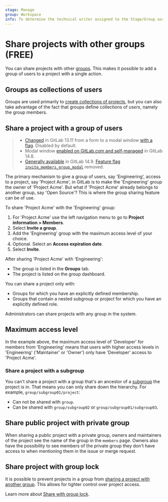 ```yaml
---
stage: Manage
group: Workspace
info: To determine the technical writer assigned to the Stage/Group associated with this page, see https://about.gitlab.com/handbook/engineering/ux/technical-writing/#assignments
---
```


# Share projects with other groups **(FREE)**

You can share projects with other [groups](../../group/index.md). This makes it
possible to add a group of users to a project with a single action.

## Groups as collections of users

Groups are used primarily to [create collections of projects](../../group/index.md), but you can also
take advantage of the fact that groups define collections of _users_, namely the group
members.

## Share a project with a group of users

> - [Changed](https://gitlab.com/gitlab-org/gitlab/-/issues/247208) in GitLab 13.11 from a form to a modal
    window [with a flag](../../feature_flags.md). Disabled by default.
> - Modal window [enabled on GitLab.com and self-managed](https://gitlab.com/gitlab-org/gitlab/-/issues/247208)
    in GitLab 14.8.
> - [Generally available](https://gitlab.com/gitlab-org/gitlab/-/issues/352526) in GitLab 14.9.
    [Feature flag `invite_members_group_modal`](https://gitlab.com/gitlab-org/gitlab/-/issues/352526) removed.

The primary mechanism to give a group of users, say 'Engineering', access to a project,
say 'Project Acme', in GitLab is to make the 'Engineering' group the owner of 'Project
Acme'. But what if 'Project Acme' already belongs to another group, say 'Open Source'?
This is where the group sharing feature can be of use.

To share 'Project Acme' with the 'Engineering' group:

1. For 'Project Acme' use the left navigation menu to go to **Project information > Members**.
1. Select **Invite a group**.
1. Add the 'Engineering' group with the maximum access level of your choice.
1. Optional. Select an **Access expiration date**.
1. Select **Invite**.

After sharing 'Project Acme' with 'Engineering':

- The group is listed in the **Groups** tab.
- The project is listed on the group dashboard.

You can share a project only with:

- Groups for which you have an explicitly defined membership.
- Groups that contain a nested subgroup or project for which you have an explicitly defined role.

Administrators can share projects with any group in the system.

## Maximum access level

In the example above, the maximum access level of 'Developer' for members from 'Engineering' means that users with higher access levels in 'Engineering' ('Maintainer' or 'Owner') only have 'Developer' access to 'Project Acme'.

### Share a project with a subgroup

You can't share a project with a group that's an ancestor of a [subgroup](../../group/subgroups/index.md) the project is
in. That means you can only share down the hierarchy. For example, `group/subgroup01/project`:

- Can not be shared with `group`.
- Can be shared with `group/subgroup02` or  `group/subgroup01/subgroup03`.

## Share public project with private group

When sharing a public project with a private group, owners and maintainers of the project see the name of the group in the `members` page. Owners also have the possibility to see members of the private group they don't have access to when mentioning them in the issue or merge request.

## Share project with group lock

It is possible to prevent projects in a group from [sharing
a project with another group](../members/share_project_with_groups.md).
This allows for tighter control over project access.

Learn more about [Share with group lock](../../group/index.md#prevent-a-project-from-being-shared-with-groups).
